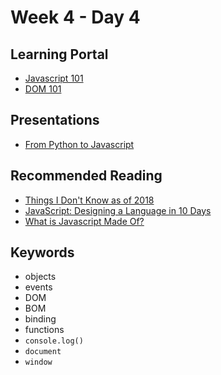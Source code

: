# Week 4 - Day 4

## Learning Portal

* [Javascript 101](https://learn.digitalcrafts.com/immersive/lessons/handling-user-input/javascript-101/#learning-objectives)
* [DOM 101](https://learn.digitalcrafts.com/immersive/lessons/handling-user-input/dom-101/#learning-objectives)

## Presentations

* [From Python to Javascript](https://docs.google.com/presentation/d/1vW0j1G5FA6saHZcM4_EZlOYacz1JUkzk36dUnl3K1ls/edit?usp=sharing)

## Recommended Reading

* [Things I Don't Know as of 2018](https://overreacted.io/things-i-dont-know-as-of-2018/)
* [JavaScript: Designing a Language in 10 Days](https://www.computer.org/csdl/magazine/co/2012/02/mco2012020007/13rRUy08MzA)
* [What is Javascript Made Of?](https://overreacted.io/what-is-javascript-made-of/)

## Keywords

* objects
* events
* DOM
* BOM
* binding
* functions
* `console.log()`
* `document`
* `window`

